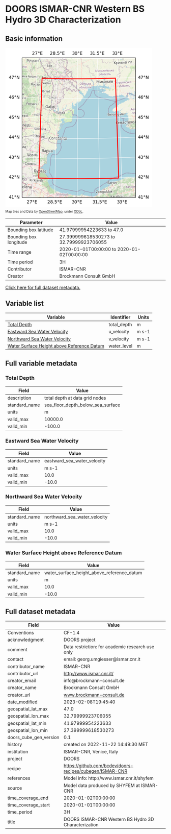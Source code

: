 # DOORS ISMAR-CNR Western BS Hydro 3D Characterization

## Basic information

![Bounding box map](west2018_01_01_2020_reg_hydro_0.01.png)<br>
<span style="font-size: x-small">Map tiles and Data by <a href="http://openstreetmap.org">OpenStreetMap</a>, under <a href="http://www.openstreetmap.org/copyright">ODbL</a>.</span>

| Parameter | Value |
| ---- | ---- |
| Bounding box latitude | 41.97999954223633 to 47.0 |
| Bounding box longitude | 27.399999618530273 to 32.79999923706055 |
| Time range | 2020-01-01T00:00:00 to 2020-01-02T00:00:00 |
| Time period | 3H |
| Contributor | ISMAR-CNR |
| Creator | Brockmann Consult GmbH |

[Click here for full dataset metadata.](#full-metadata)

## Variable list

| Variable                                                    | Identifier | Units |
|-------------------------------------------------------------| ---- | ---- |
| [Total Depth](#total\_depth)                                | total\_depth | m |
| [Eastward Sea Water Velocity](#u\_velocity)                 | u\_velocity | m s\-1 |
| [Northward Sea Water Velocity](#v\_velocity)                | v\_velocity | m s\-1 |
| [Water Surface Height above Reference Datum](#water\_level) | water\_level | m |

## Full variable metadata


### <a name="total_depth"></a>Total Depth

| Field | Value |
| ---- | ---- |
| description | total depth at data grid nodes |
| standard\_name | sea\_floor\_depth\_below\_sea\_surface |
| units | m |
| valid\_max | 10000.0 |
| valid\_min | -100.0 |

### <a name="u_velocity"></a>Eastward Sea Water Velocity

| Field | Value |
| ---- | ---- |
| standard\_name | eastward\_sea\_water\_velocity |
| units | m s\-1 |
| valid\_max | 10.0 |
| valid\_min | -10.0 |

### <a name="v_velocity"></a>Northward Sea Water Velocity

| Field | Value |
| ---- | ---- |
| standard\_name | northward\_sea\_water\_velocity |
| units | m s\-1 |
| valid\_max | 10.0 |
| valid\_min | -10.0 |

### <a name="water_level"></a>Water Surface Height above Reference Datum

| Field | Value |
| ---- | ---- |
| standard\_name | water\_surface\_height\_above\_reference\_datum |
| units | m |
| valid\_max | 10.0 |
| valid\_min | -10.0 |

## <a name="full-metadata"></a>Full dataset metadata

| Field | Value |
| ---- | ---- |
| Conventions | CF\-1\.4 |
| acknowledgment | DOORS project |
| comment | Data restriction: for academic research use only |
| contact | email: georg\.umgiesser@ismar\.cnr\.it |
| contributor\_name | ISMAR\-CNR |
| contributor\_url | [http://www\.ismar\.cnr\.it/](http://www.ismar.cnr.it/) |
| creator\_email | info@brockmann\-consult\.de |
| creator\_name | Brockmann Consult GmbH |
| creator\_url | [www\.brockmann\-consult\.de](http://www.brockmann-consult.de) |
| date\_modified | 2023\-02\-08T19:45:40 |
| geospatial\_lat\_max | 47.0 |
| geospatial\_lon\_max | 32.79999923706055 |
| geospatial\_lat\_min | 41.97999954223633 |
| geospatial\_lon\_min | 27.399999618530273 |
| doors\_cube\_gen\_version | 0\.1 |
| history | created on 2022\-11\-22 14:49:30 MET |
| institution | ISMAR\-CNR, Venice, Italy |
| project | DOORS |
| recipe | [https://github\.com/bcdev/doors\-recipes/cubegen/ISMAR\-CNR](https://github.com/bcdev/doors-recipes/cubegen/ISMAR-CNR) |
| references | Model info: http://www\.ismar\.cnr\.it/shyfem |
| source | Model data produced by SHYFEM at ISMAR\-CNR |
| time\_coverage\_end | 2020\-01\-02T00:00:00 |
| time\_coverage\_start | 2020\-01\-01T00:00:00 |
| time\_period | 3H |
| title | DOORS ISMAR\-CNR Western BS Hydro 3D Characterization |

